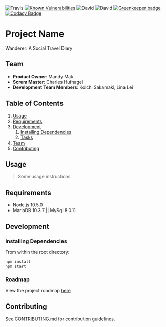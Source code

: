 
![Travis](https://img.shields.io/travis/CoolStuffIncorporated/thesis.svg)
[![Known Vulnerabilities](https://snyk.io/test/github/CoolStuffIncorporated/thesis/badge.svg?targetFile=package.json)](https://snyk.io/test/github/CoolStuffIncorporated/thesis?targetFile=package.json)
![David](https://img.shields.io/david/CoolStuffIncorporated/thesis.svg)
![David](https://img.shields.io/david/dev/CoolStuffIncorporated/thesis.svg)
[![Greenkeeper badge](https://badges.greenkeeper.io/CoolStuffIncorporated/thesis.svg)](https://greenkeeper.io/)
[![Codacy Badge](https://api.codacy.com/project/badge/Grade/392a68b96c844076b2d8c626024eaafa)](https://www.codacy.com/app/chufnagel/thesis?utm_source=github.com&amp;utm_medium=referral&amp;utm_content=CoolStuffIncorporated/thesis&amp;utm_campaign=Badge_Grade)


# Project Name

Wanderer: A Social Travel Diary

## Team

  - __Product Owner__: Mandy Mak
  - __Scrum Master__: Charles Hufnagel
  - __Development Team Members__: Koichi Sakamaki, Lina Lei

## Table of Contents

1. [Usage](#Usage)
1. [Requirements](#requirements)
1. [Development](#development)
    1. [Installing Dependencies](#installing-dependencies)
    1. [Tasks](#tasks)
1. [Team](#team)
1. [Contributing](#contributing)

## Usage

> Some usage instructions

## Requirements
- Node.js 10.5.0
- MariaDB 10.3.7 || MySql 8.0.11

## Development

### Installing Dependencies

From within the root directory:

```sh
npm install
npm start
```

### Roadmap

View the project roadmap [here](LINK_TO_PROJECT_ISSUES)


## Contributing

See [CONTRIBUTING.md](CONTRIBUTING.md) for contribution guidelines.
